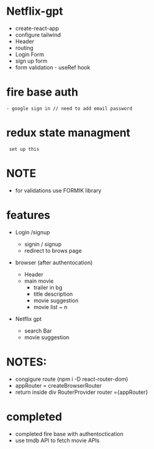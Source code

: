 #  Netflix-gpt

- create-react-app
- configure tailwind
- Header
- routing
- Login Form
- sign up form
- form validation
        - useRef hook
# fire base auth
    - google sign in // need to add email password

# redux state managment 
     set up this 

# NOTE
- for validations use FORMIK library

# features
- Login /signup
    - signin / signup
    - redirect to brows page
-  browser (after authentocation)
    - Header
    - main movie
        - trailer in bg
        - title description
        - movie suggestion
         - movie list ~ n

- Netflix gpt 
    - search Bar
    - movie suggestion



# NOTES:
 - congigure route (npm i -D react-router-dom)
 - appRouter = createBrowserRouter
 -  return inside div RouterProvider router ={appRouter}




 # completed 
  - completed fire base with authentoctication
  -  use tmdb API to fetch movie APIs
